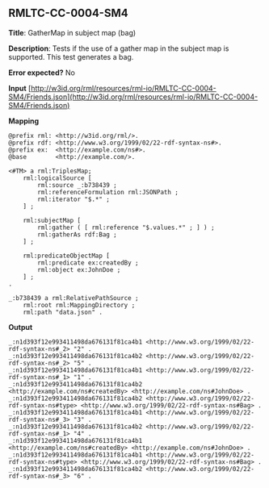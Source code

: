 ## RMLTC-CC-0004-SM4

**Title**: GatherMap in subject map (bag)

**Description**: Tests if the use of a gather map in the subject map is supported. This test generates a bag.

**Error expected?** No

**Input**
 [http://w3id.org/rml/resources/rml-io/RMLTC-CC-0004-SM4/Friends.json](http://w3id.org/rml/resources/rml-io/RMLTC-CC-0004-SM4/Friends.json)

**Mapping**
```
@prefix rml: <http://w3id.org/rml/>.
@prefix rdf: <http://www.w3.org/1999/02/22-rdf-syntax-ns#>.
@prefix ex:  <http://example.com/ns#>.
@base        <http://example.com/>.

<#TM> a rml:TriplesMap;
    rml:logicalSource [
        rml:source _:b738439 ;
        rml:referenceFormulation rml:JSONPath ;
        rml:iterator "$.*" ;
    ] ;

    rml:subjectMap [
        rml:gather ( [ rml:reference "$.values.*" ; ] ) ;
        rml:gatherAs rdf:Bag ;
    ] ;

    rml:predicateObjectMap [
        rml:predicate ex:createdBy ;
        rml:object ex:JohnDoe ;
    ] ;
.

_:b738439 a rml:RelativePathSource ;
    rml:root rml:MappingDirectory ;
    rml:path "data.json" .
```

**Output**
```
_:n1d393f12e993411498da676131f81ca4b1 <http://www.w3.org/1999/02/22-rdf-syntax-ns#_2> "2" .
_:n1d393f12e993411498da676131f81ca4b2 <http://www.w3.org/1999/02/22-rdf-syntax-ns#_2> "5" .
_:n1d393f12e993411498da676131f81ca4b1 <http://www.w3.org/1999/02/22-rdf-syntax-ns#_1> "1" .
_:n1d393f12e993411498da676131f81ca4b2 <http://example.com/ns#createdBy> <http://example.com/ns#JohnDoe> .
_:n1d393f12e993411498da676131f81ca4b2 <http://www.w3.org/1999/02/22-rdf-syntax-ns#type> <http://www.w3.org/1999/02/22-rdf-syntax-ns#Bag> .
_:n1d393f12e993411498da676131f81ca4b1 <http://www.w3.org/1999/02/22-rdf-syntax-ns#_3> "3" .
_:n1d393f12e993411498da676131f81ca4b2 <http://www.w3.org/1999/02/22-rdf-syntax-ns#_1> "4" .
_:n1d393f12e993411498da676131f81ca4b1 <http://example.com/ns#createdBy> <http://example.com/ns#JohnDoe> .
_:n1d393f12e993411498da676131f81ca4b1 <http://www.w3.org/1999/02/22-rdf-syntax-ns#type> <http://www.w3.org/1999/02/22-rdf-syntax-ns#Bag> .
_:n1d393f12e993411498da676131f81ca4b2 <http://www.w3.org/1999/02/22-rdf-syntax-ns#_3> "6" .
```

